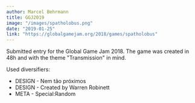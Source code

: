 ```yaml
---
author: Marcel Behrmann
title: GGJ2019
image: "/images/spatholobus.png"
date: "2019-01-25"
link: "https://globalgamejam.org/2018/games/spatholobus"
---
```


Submitted entry for the Global Game Jam 2018. The game was created in 48h and with the theme "Transmission" in mind.

Used diversifiers:
 * DESIGN - Nem tão próximos
 * DESIGN - Created by Warren Robinett
 * META - Special:Random
